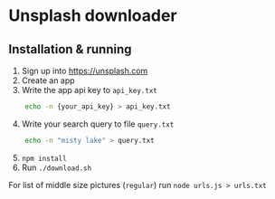 # Unsplash downloader

## Installation & running

1. Sign up into https://unsplash.com
2. Create an app
3. Write the app api key to `api_key.txt`

```bash
	echo -n {your_api_key} > api_key.txt
```

4. Write your search query to file `query.txt`

```bash
	echo -n "misty lake" > query.txt
```

5. `npm install`
6. Run `./download.sh`

For list of middle size pictures (`regular`) run `node urls.js > urls.txt`
